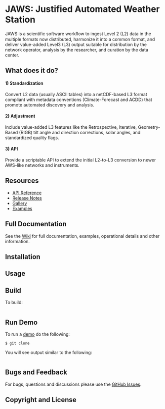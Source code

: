 # JAWS: Justified Automated Weather Station

JAWS is a scientiﬁc software workﬂow to ingest Level 2 (L2) data in the multiple formats now distributed, harmonize it into a common format, and deliver value-added Level3 (L3) output suitable for distribution by the network operator, analysis by the researcher, and curation by the data center. 


## What does it do?

#### 1) Standardization

Convert L2 data (usually ASCII tables) into a netCDF-based L3 format compliant with metadata conventions (Climate-Forecast and ACDD) that promote automated discovery and
analysis. 

#### 2) Adjustment

Include value-added L3 features like the Retrospective, Iterative, Geometry-Based (RIGB) tilt angle and direction corrections, solar angles, and standardized quality flags. 

#### 3) API

Provide a scriptable API to extend the initial L2-to-L3 conversion to newer AWS-like networks and instruments.


## Resources

* [API Reference](https://github.com/jaws/JustifiedAWS/blob/master/API.md)
* [Release Notes](https://github.com/jaws/JustifiedAWS/releases)
* [Gallery](https://github.com/jaws/JustifiedAWS/wiki/Gallery)
* [Examples](https://)


## Full Documentation

See the [Wiki](https://github.com/jaws/JustifiedAWS/wiki/) for full documentation, examples, operational details and other information.


## Installation


## Usage


<!---

## Hello World!

Code to be isolated is wrapped inside the run() method of a HystrixCommand similar to the following:

```java
public class CommandHelloWorld extends HystrixCommand<String> {

    private final String name;

    public CommandHelloWorld(String name) {
        super(HystrixCommandGroupKey.Factory.asKey("ExampleGroup"));
        this.name = name;
    }

    @Override
    protected String run() {
        return "Hello " + name + "!";
    }
}
```

This command could be used like this:

```java
String s = new CommandHelloWorld("Bob").execute();
Future<String> s = new CommandHelloWorld("Bob").queue();
Observable<String> s = new CommandHelloWorld("Bob").observe();
```

More examples and information can be found in the [How To Use](https://github.com/Netflix/Hystrix/wiki/How-To-Use) section.

Example source code can be found in the [hystrix-examples](https://github.com/Netflix/Hystrix/tree/master/hystrix-examples/src/main/java/com/netflix/hystrix/examples) module.

-->

## Build

To build:

```

```


## Run Demo

To run a [demo](https://github.com/jaws/JustifiedAWS/tree/master/) do the following:

```
$ git clone 

```

You will see output similar to the following:

```

```



## Bugs and Feedback

For bugs, questions and discussions please use the [GitHub Issues](https://github.com/jaws/JustifiedAWS/issues).

 
## Copyright and License

